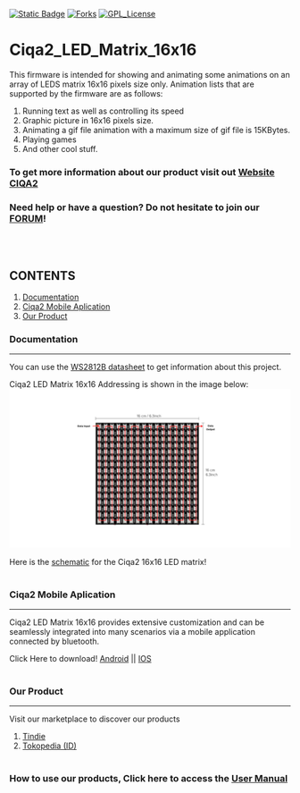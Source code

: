 <!-- PROJECT SHIELDS -->
<!--
*** I'm using markdown "reference style" links for readability.
*** Reference links are enclosed in brackets [ ] instead of parentheses ( ).
*** See the bottom of this document for the declaration of the reference variables
*** for contributors-url, forks-url, etc. This is an optional, concise syntax you may use.
*** https://www.markdownguide.org/basic-syntax/#reference-style-links
-->
[![Static Badge][contributors-shield]][contributors-url]
[![Forks][forks-shield]][forks-url]
[![GPL_License][license-shield]][license-url]


# Ciqa2_LED_Matrix_16x16

This firmware is intended for showing and animating some animations on an array of LEDS matrix 16x16 pixels size only.
Animation lists that are supported by the firmware are as follows:
1. Running text as well as controlling its speed
1. Graphic picture in 16x16 pixels size.
1. Animating a gif file animation with a maximum size of gif file is 15KBytes.
1. Playing games
1. And other cool stuff.<br />

### To get more information about our product visit out  [Website CIQA2](https://ciqa2.qimtronics.com)<br />
### Need help or have a question? Do not hesitate to join our [FORUM](https://forums.qimtronics.com/)! <br />
<br/>
<br/>


<!-- TABLE OF CONTENTS -->
## CONTENTS
1. [Documentation](#Documentation)
1. [Ciqa2 Mobile Aplication](#Ciqa2-Mobile-Aplication)
1. [Our Product](#Our-Product)<br />

### Documentation
---
You can use the [WS2812B datasheet](https://pdf1.alldatasheet.com/datasheet-pdf/view/1179113/WORLDSEMI/WS2812B.html) to get information about this project.<br />

Ciqa2 LED Matrix 16x16 Addressing is shown in the image below:
![led matrix addressing][led-matrix-address]

Here is the [schematic](https://drive.google.com/file/d/1m279E8wOWc8PcI0v-pQheTiHusPB2jlS/view) for the Ciqa2 16x16 LED matrix! <br />
<br />
### Ciqa2 Mobile Aplication 
---
Ciqa2 LED Matrix 16x16 provides extensive customization and can be seamlessly integrated into many scenarios via a mobile application connected by bluetooth. <br />

Click Here to download! [Android](https://play.google.com/store/apps/details?id=com.qimtronics.ciqa2_apps&hl=es_NI&gl=US) || [IOS](https://apps.apple.com/id/app/ciqa2/id1548917230)
<br /><br />
### Our Product
---
Visit our marketplace to discover our products<br />
1. [Tindie](https://www.tindie.com/products/qimtronics_store/ciqa2-led-matrix-16x16/)
1. [Tokopedia (ID) ](https://tokopedia.link/Jvz6Cv6WsFb)
<br /><br />

### How to use our products, Click here to access the [User Manual](https://drive.google.com/file/d/11nKDi4QjUs692KCsPhskwYU6TmYVwS1D/view?usp=sharing)

<br />







<!-- MARKDOWN LINKS & IMAGES -->
<!-- https://www.markdownguide.org/basic-syntax/#reference-style-links -->
[contributors-shield]: https://img.shields.io/badge/contributors-3-brightgreen
[contributors-url]: https://github.com/Qimtronics/LED_Matrix_16x16/graphs/contributors
[forks-shield]: https://img.shields.io/badge/forks-2-blue
[forks-url]: https://github.com/Qimtronics/LED_Matrix_16x16/forks
[license-shield]: https://img.shields.io/badge/license-LGPL2.1%20license-green
[license-url]: https://github.com/Qimtronics/LED_Matrix_16x16/blob/main/LICENSE
[led-matrix-address]: images/LED_MATRIX_16x16.png


